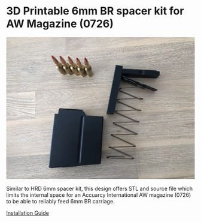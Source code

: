 3D Printable 6mm BR spacer kit for AW Magazine (0726)
=========================================

![Full Kit](resources/full_kit.JPG)

Similar to HRD 6mm spacer kit, this design offers STL and source file which limits the internal space for an Accuarcy International AW magazine (0726) to be able to reliably feed 6mm BR carriage.

[Installation Guide](https://www.youtube.com/watch?v=mSe-XwHLzs0)
